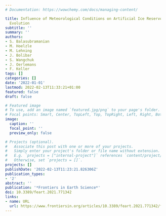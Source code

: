 ```yaml
---
# Documentation: https://wowchemy.com/docs/managing-content/

title: Influence of Meteorological Conditions on Artificial Ice Reservoir (Icestupa)
  Evolution
subtitle: ''
summary: ''
authors:
- S. Balasubramanian
- M. Hoelzle
- M. Lehning
- J. Bolibar
- S. Wangchuk
- J. Oerlemans
- F. Keller
tags: []
categories: []
date: '2022-01-01'
lastmod: 2022-02-13T11:33:21+01:00
featured: false
draft: false

# Featured image
# To use, add an image named `featured.jpg/png` to your page's folder.
# Focal points: Smart, Center, TopLeft, Top, TopRight, Left, Right, BottomLeft, Bottom, BottomRight.
image:
  caption: ''
  focal_point: ''
  preview_only: false

# Projects (optional).
#   Associate this post with one or more of your projects.
#   Simply enter your project's folder or file name without extension.
#   E.g. `projects = ["internal-project"]` references `content/project/deep-learning/index.md`.
#   Otherwise, set `projects = []`.
projects: []
publishDate: '2022-02-13T11:23:21.826306Z'
publication_types:
- '2'
abstract: ''
publication: '*Frontiers in Earth Science*'
doi: 10.3389/feart.2021.771342
links:
- name: URL
  url: https://www.frontiersin.org/articles/10.3389/feart.2021.771342/full
---
```

